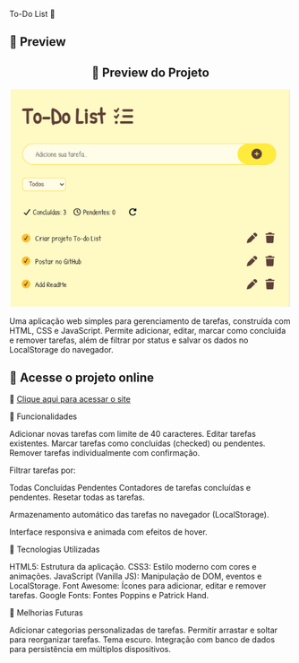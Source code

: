 To-Do List 📝

## 🔹 Preview

<h2 align="center">📸 Preview do Projeto</h2>

<p align="center">
  <img src="assets/preview.png" alt="Preview do Projeto" width="500">
</p>

Uma aplicação web simples para gerenciamento de tarefas, construída com HTML, CSS e JavaScript. Permite adicionar, editar, marcar como concluída e remover tarefas, além de filtrar por status e salvar os dados no LocalStorage do navegador.

## 🚀 Acesse o projeto online
🔗 [Clique aqui para acessar o site](https://viniciospereira-dev.github.io/Projeto-To-do-List/)

🔹 Funcionalidades

Adicionar novas tarefas com limite de 40 caracteres.
Editar tarefas existentes.
Marcar tarefas como concluídas (checked) ou pendentes.
Remover tarefas individualmente com confirmação.

Filtrar tarefas por:

Todas
Concluídas
Pendentes
Contadores de tarefas concluídas e pendentes.
Resetar todas as tarefas.

Armazenamento automático das tarefas no navegador (LocalStorage).

Interface responsiva e animada com efeitos de hover.

🔹 Tecnologias Utilizadas

HTML5: Estrutura da aplicação.
CSS3: Estilo moderno com cores e animações.
JavaScript (Vanilla JS): Manipulação de DOM, eventos e LocalStorage.
Font Awesome: Ícones para adicionar, editar e remover tarefas.
Google Fonts: Fontes Poppins e Patrick Hand.

🔹 Melhorias Futuras

Adicionar categorias personalizadas de tarefas.
Permitir arrastar e soltar para reorganizar tarefas.
Tema escuro.
Integração com banco de dados para persistência em múltiplos dispositivos.

